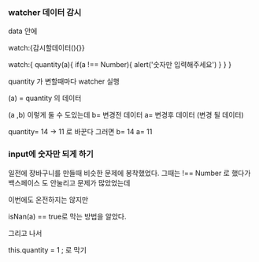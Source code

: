 ### watcher 데이터 감시


data 안에 

watch:{감시할데이터(){}}


watch:{
    quantity(a){
        if(a !== Number){
            alert('숫자만 입력해주세요')
        }
    }
}

quantity 가 변할때마다 watcher 실행 

(a) = quantity 의 데이터 


(a ,b) 이렇게 둘 수 도있는데 
b= 변경전 데이터 
a= 변경후 데이터 (변경 될 데이터)

quantity= 14 -> 11 로 바꾼다 그러면 b= 14  a= 11 


### input에 숫자만 되게 하기

일전에 장바구니를 만들때 비슷한 문제에 봉착했었다. 
그때는  !== Number 로 했다가 백스페이스 도 안눌리고 문제가 많았었는데

이번에도 온전하지는 않지만 

isNan(a) == true로 막는 방법을 알았다. 

그리고 나서 

this.quantity = 1 ; 로 막기 